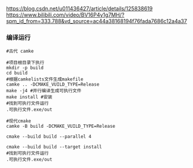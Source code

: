 <https://blog.csdn.net/u011436427/article/details/125838619>\
<https://www.bilibili.com/video/BV16P4y1g7MH/?spm_id_from=333.788&vd_source=ac44a38168194f76fada7686c12a4a37>
### 编译运行
```shell
#古代 camke

#项目根目录下执行
mkdir -p build
cd build
#根据camkelists文件生成makefile
camke .. -DCMAKE_VUILD_TYPE=Release
make -j4 #并行编译生成可执行文件
make install #安装
#找到可执行文件运行
.可执行文件.exe/out

#现代cmake
camke -B build -DCMAKE_VUILD_TYPE=Release

cmake --build build --parallel 4

cmake --build build --target install
#找到可执行文件运行
.可执行文件.exe/out
```